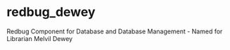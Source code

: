 # redbug_dewey
Redbug Component for Database and Database Management - Named for Librarian Melvil Dewey
